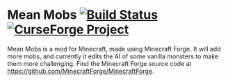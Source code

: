# Mean Mobs <a href="https://travis-ci.org/GatoCreador887/meanmobs"><img src="https://img.shields.io/travis/GatoCreador887/meanmobs.svg" alt="Build Status"/></a> <a href="https://minecraft.curseforge.com/projects/mean-mobs"><img src="http://cf.way2muchnoise.eu/mean-mobs.svg" alt="CurseForge Project"/></a>

Mean Mobs is a mod for Minecraft, made using Minecraft Forge. It will add more mobs, and currently it edits the AI of some vanilla monsters to make them more challenging. Find the Minecraft Forge source code at https://github.com/MinecraftForge/MinecraftForge.
